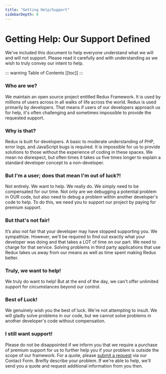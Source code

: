 ```yaml
---
title: "Getting Help/Support"
sidebarDepth: 0
---
```


# Getting Help: Our Support Defined
We've included this document to help everyone understand what we will and will not support. Please read it carefully and 
with understanding as we wish to truly convey our intent to help.

::: warning Table of Contents
[[toc]]
:::

### Who are we?
We maintain an open source project entitled Redux Framework. It is used by millions of users across in all walks of life across the 
world. Redux is used primarily by developers. That means if users of our developers 
approach us for help, it's often challenging and sometimes impossible to provide the requested support.

### Why is that?
Redux is built for developers. A basic to moderate understanding of PHP, error logs, and JavaScript bugs is required.  It is impossible 
for us to provide solutions to those without the experience of coding in these spaces. We mean no disrespect, but often times it 
takes us five times longer to explain a standard developer concept to a non-developer.

### But I'm a user; does that mean I'm out of luck?!
Not entirely.  We want to help.  We really do.  We simply need to be compensated for our time. Not only are we debugging a 
potential problem in OUR code, but also need to debug a problem within another developer's code to help. To do this, we 
need you to support our project by paying for premium support.

### But that's not fair!
It’s also not fair that your developer may have stopped supporting you.  We sympathize.  However, we'll be required to find out 
exactly what your developer was doing and that takes a LOT of time on our part. We need to charge for that service. 
Solving problems in third party applications that use Redux takes us away from our means as well as time spent 
making Redux better.

### Truly, we want to help!
We truly do want to help! But at the end of the day, we can't offer unlimited support for circumstances beyond our control.

### Best of Luck!
We genuinely wish you the best of luck.  We're not attempting to insult. We will gladly solve problems in our code, but we cannot
solve problems in another developer's code without compensation.

### I still want support!
Please do not be disappointed if we inform you that we require a purchase of premium support 
for us to further help you if your problem is outside the scope of our framework. For a quote, please [submit a request](https://redux.io/contact/) via our Contact Form. 
Breifly describe your problem. If we're able to help, we'll send you a quote and request additional information from you then.